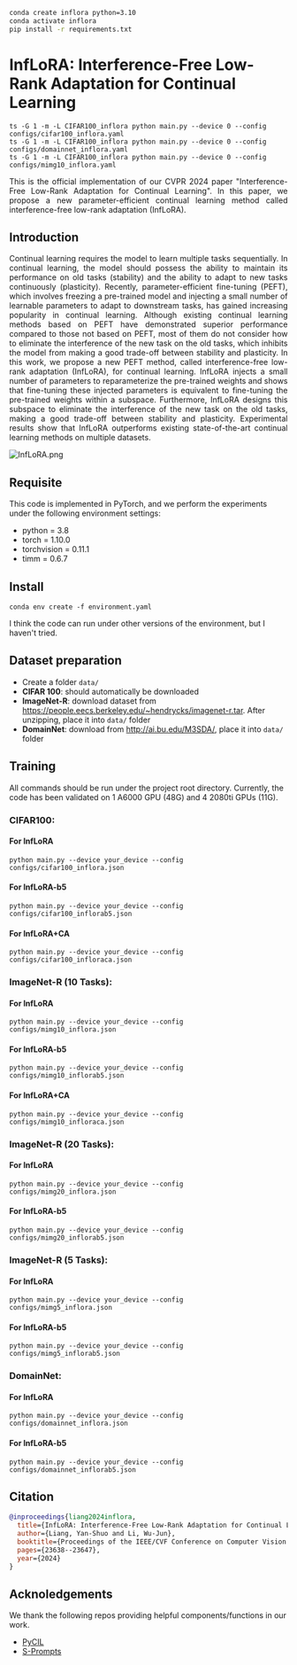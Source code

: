 
```bash
conda create inflora python=3.10
conda activate inflora
pip install -r requirements.txt
```




# InfLoRA: Interference-Free Low-Rank Adaptation for Continual Learning
```
ts -G 1 -m -L CIFAR100_inflora python main.py --device 0 --config configs/cifar100_inflora.yaml 
ts -G 1 -m -L CIFAR100_inflora python main.py --device 0 --config configs/domainnet_inflora.yaml
ts -G 1 -m -L CIFAR100_inflora python main.py --device 0 --config configs/mimg10_inflora.yaml 
```


<div align="justify">
  This is the official implementation of our CVPR 2024 paper "Interference-Free Low-Rank Adaptation for Continual Learning".
In this paper, we propose a new parameter-efficient continual learning method called interference-free low-rank adaptation (InfLoRA). 
</div>

## Introduction

<div align="justify">
Continual learning requires the model to learn multiple tasks sequentially. In continual learning, the model should possess the ability to maintain its performance on old tasks (stability) and the ability to adapt to new tasks continuously (plasticity). Recently, parameter-efficient fine-tuning (PEFT), which involves freezing a pre-trained model and injecting a small number of learnable parameters to adapt to downstream tasks, has gained increasing popularity in continual learning. Although existing continual learning methods based on PEFT have demonstrated superior performance compared to those not based on PEFT, most of them do not consider how to eliminate the interference of the new task on the old tasks, which inhibits the model from making a good trade-off between stability and plasticity. In this work, we propose a new PEFT method, called interference-free low-rank adaptation (InfLoRA), for continual learning. InfLoRA injects a small number of parameters to reparameterize the pre-trained weights and shows that fine-tuning these injected parameters is equivalent to fine-tuning the pre-trained weights within a subspace. Furthermore, InfLoRA designs this subspace to eliminate the interference of the new task on the old tasks, making a good trade-off between stability and plasticity. Experimental results show that InfLoRA outperforms existing state-of-the-art continual learning methods on multiple datasets.
</div>

![InfLoRA.png](InfLoRA.png)

## Requisite

This code is implemented in PyTorch, and we perform the experiments under the following environment settings:

- python = 3.8
- torch = 1.10.0
- torchvision = 0.11.1
- timm = 0.6.7

## Install
```
conda env create -f environment.yaml
```
I think the code can run under other versions of the environment, but I haven't tried.


## Dataset preparation
 * Create a folder `data/`
 * **CIFAR 100**: should automatically be downloaded
 * **ImageNet-R**: download dataset from https://people.eecs.berkeley.edu/~hendrycks/imagenet-r.tar. After unzipping, place it into `data/` folder 
 * **DomainNet**: download from http://ai.bu.edu/M3SDA/, place it into `data/` folder 

## Training
All commands should be run under the project root directory. Currently, the code has been validated on 1 A6000 GPU (48G) and 4 2080ti GPUs (11G).

### CIFAR100:
#### For InfLoRA
```
python main.py --device your_device --config configs/cifar100_inflora.json 
```

#### For InfLoRA-b5
```
python main.py --device your_device --config configs/cifar100_inflorab5.json 
```

#### For InfLoRA+CA
```
python main.py --device your_device --config configs/cifar100_infloraca.json 
```

### ImageNet-R (10 Tasks):
#### For InfLoRA
```
python main.py --device your_device --config configs/mimg10_inflora.json 
```

#### For InfLoRA-b5
```
python main.py --device your_device --config configs/mimg10_inflorab5.json 
```

#### For InfLoRA+CA
```
python main.py --device your_device --config configs/mimg10_infloraca.json 
```

### ImageNet-R (20 Tasks):
#### For InfLoRA
```
python main.py --device your_device --config configs/mimg20_inflora.json 
```

#### For InfLoRA-b5
```
python main.py --device your_device --config configs/mimg20_inflorab5.json 
```

### ImageNet-R (5 Tasks):
#### For InfLoRA
```
python main.py --device your_device --config configs/mimg5_inflora.json 
```

#### For InfLoRA-b5
```
python main.py --device your_device --config configs/mimg5_inflorab5.json 
```

### DomainNet:
#### For InfLoRA
```
python main.py --device your_device --config configs/domainnet_inflora.json 
```

#### For InfLoRA-b5
```
python main.py --device your_device --config configs/domainnet_inflorab5.json 
```

## Citation

```bibtex
@inproceedings{liang2024inflora,
  title={InfLoRA: Interference-Free Low-Rank Adaptation for Continual Learning},
  author={Liang, Yan-Shuo and Li, Wu-Jun},
  booktitle={Proceedings of the IEEE/CVF Conference on Computer Vision and Pattern Recognition},
  pages={23638--23647},
  year={2024}
}
```


## Acknoledgements
We thank the following repos providing helpful components/functions in our work.

- [PyCIL](https://github.com/G-U-N/PyCIL)
- [S-Prompts](https://github.com/iamwangyabin/S-Prompts)



